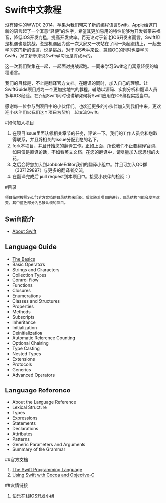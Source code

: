 Swift中文教程
==========

没有硬件的WWDC 2014，苹果为我们带来了新的编程语言Swift。Apple给这门新的语言起了一个寓意“轻便”的名字，希望其更加易用的特性能够为开发者带来福音，降低IOS开发门槛，提高开发效率。而无论对于新老IOS开发者而言，Swift即是机遇也是挑战。说是机遇因为这一次大家又一次站在了同一条起跑线上，一起去学习这门新的语言。说是挑战，对于IOS老手来说，兼顾OC的同时也要学习Swift，对于新手来说Swfit学习也是有成本的。  

这一次我们聚集在一起，一起面对挑战起跑。一同来学习Swift这门寓意轻便的编程语言。  

我们的目标是，不止是翻译官方文档。在翻译的同时，加入自己的理解。让SwiftGuide项目成为一个更加接地气的教程。辅助以源码、实例分析和翻译人员多年IOS经验。在介绍Swift同时也讲解如何将Swift应用在IOS编程实践当中。  


感谢每一位参与到项目中的小伙伴们。也欢迎更多的小伙伴加入到我们中来，更欢迎小伙伴们以我们这个项目为契机一起交流Swift。


#如何加入项目

1. 在项目issue里面认领相关章节的任务，评论一下。我们的工作人员会和您取得联系，并且将相关的issue分配到您的名下。
2. fork本项目，并且开始您的翻译工作。正如上面，所说我们不止要翻译官网，如果仅是直译的话，不如看英文文档。在您的翻译中，请尽量加入您思想的火花。
3. 之后会将您加入到JobboleEditor我们的翻译小组中。并且可加入QQ群（337129897）与更多的翻译者交流。
4. 在翻译完成后 pull request到本项目中。接受小伙伴的检阅：）


#目录  

```
项目临时按照Swift官方文档的目录结构来组织。后续随着项目的进行，目录结构可能会发生改变。其中蓝色部分为已被认领的项目。
```

## Swift简介

-  [About Swift]()

## Language Guide

-  [The Basics]()
-  Basic Operators
-  Strings and Characters
-  Collection Types
-  Control Flow
-  Functions
-  Closures
-  Enumerations
-  Classes and Structures
-  Properties
-  Methods
-  Subscripts
-  Inheritance
-  Initialization
-  Deinitialization
-  Automatic Reference Counting
-  Optional Chaining
-  Type Casting
-  Nested Types
-  Extensions
-  Protocols
-  Generics
-  Advanced Operators

## Language Reference

-  About the Language Reference
-  Lexical Structure
-  Types
-  Expressions
-  Statements
-  Declarations
-  Attributes
-  Patterns
-  Generic Parameters and Arguments
-  Summary of the Grammar


##官方文档

1. [The Swift Programming Language](https://developer.apple.com/library/prerelease/ios/documentation/Swift/Conceptual/Swift_Programming_Language/index.html#//apple_ref/doc/uid/TP40014097)
2. [Using Swift with Cocoa and Objective-C](https://developer.apple.com/library/prerelease/ios/documentation/Swift/Conceptual/BuildingCocoaApps/index.html#//apple_ref/doc/uid/TP40014216)

##友情链接
1. [伯乐在线IOS开发小组](http://www.jobbole.com/groups/10/)
